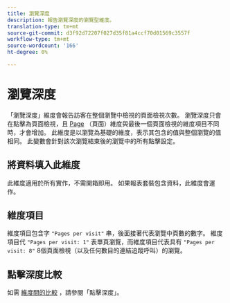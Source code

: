 ```yaml
---
title: 瀏覽深度
description: 報告瀏覽深度的瀏覽型維度。
translation-type: tm+mt
source-git-commit: d3f92d72207f027d35f81a4ccf70d01569c3557f
workflow-type: tm+mt
source-wordcount: '166'
ht-degree: 0%

---
```



# 瀏覽深度

「瀏覽深度」維度會報告訪客在整個瀏覽中檢視的頁面檢視次數。 瀏覽深度只會在點擊為頁面檢視，且 [Page](page.md) （頁面）維度與最後一個頁面檢視的維度項目不同時，才會增加。 此維度是以瀏覽為基礎的維度，表示其包含的值與整個瀏覽的值相同。 此變數會針對該次瀏覽結束後的瀏覽中的所有點擊設定。

## 將資料填入此維度

此維度適用於所有實作，不需開箱即用。 如果報表套裝包含資料，此維度會運作。

## 維度項目

維度項目包含字 `"Pages per visit"` 串，後面接著代表瀏覽中頁數的數字。 維度項目代 `"Pages per visit: 1"` 表單頁瀏覽，而維度項目代表具有 `"Pages per visit: 8"` 8個頁面檢視（以及任何數目的連結追蹤呼叫）的瀏覽。

## 點擊深度比較

如需 [維度間的比較](hit-depth.md) ，請參閱「點擊深度」。